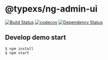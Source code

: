 # @typexs/ng-admin-ui

[![Build Status](https://travis-ci.org/typexs/typexs.svg?branch=master)](https://travis-ci.org/typexs/typexs)
[![codecov](https://codecov.io/gh/typexs/typexs/branch/master/graph/badge.svg)](https://codecov.io/gh/typexs/typexs)
[![Dependency Status](https://david-dm.org/typexs/typexs.svg)](https://david-dm.org/typexs/typexs)


## Develop demo start

```
$ npm install
$ npm start 
```
